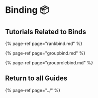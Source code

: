 # Binding 📦

## Tutorials Related to Binds

{% page-ref page="rankbind.md" %}

{% page-ref page="groupbind.md" %}

{% page-ref page="grouprolebind.md" %}

## Return to all Guides

{% page-ref page="../" %}




